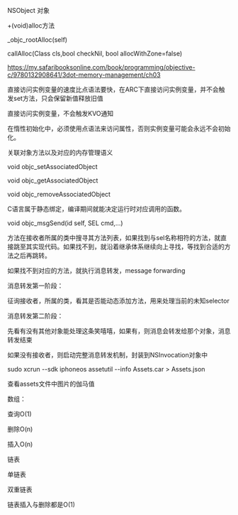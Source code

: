 NSObject 对象

+(void)alloc方法

 _objc_rootAlloc(self)

callAlloc(Class cls,bool checkNil, bool allocWithZone=false)

https://my.safaribooksonline.com/book/programming/objective-c/9780132908641/3dot-memory-management/ch03



直接访问实例变量的速度比点语法要快，在ARC下直接访问实例变量，并不会触发set方法，只会保留新值释放旧值

直接访问实例变量，不会触发KVO通知

在惰性初始化中，必须使用点语法来访问属性，否则实例变量可能会永远不会初始化。





关联对象方法以及对应的内存管理语义

void objc_setAssociatedObject

void objc_getAssociatedObject

void objc_removeAssociatedObject



C语言属于静态绑定，编译期间就能决定运行时对应调用的函数。



void objc_msgSend(id self, SEL cmd,...)

方法在接收者所属的类中搜寻其方法列表，如果找到与sel名称相符的方法，就直接跳至其实现代码。如果找不到，就沿着继承体系继续向上寻找，等找到合适的方法之后再跳转。

如果找不到对应的方法，就执行消息转发，message forwarding

消息转发第一阶段：

征询接收者，所属的类，看其是否能动态添加方法，用来处理当前的未知selector

消息转发第二阶段：

先看有没有其他对象能处理这条笑嘻嘻，如果有，则消息会转发给那个对象，消息转发结束

如果没有接收者，则启动完整消息转发机制，封装到NSInvocation对象中





sudo xcrun --sdk iphoneos assetutil --info Assets.car > Assets.json

查看assets文件中图片的伽马值









数组：

查询O(1)

删除O(n)

插入O(n)





链表

单链表

双重链表



链表插入与删除都是O(1)







